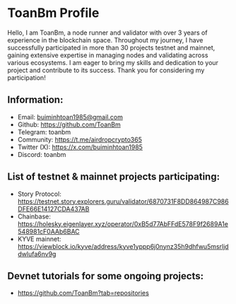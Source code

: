 # ToanBm Profile
Hello, I am ToanBm, a node runner and validator with over 3 years of experience in the blockchain space. Throughout my journey, I have successfully participated in more than 30 projects testnet and mainnet, gaining extensive expertise in managing nodes and validating across various ecosystems. I am eager to bring my skills and dedication to your project and contribute to its success. Thank you for considering my participation!

## Information:
- Email: buiminhtoan1985@gmail.com
- Github: https://github.com/ToanBm 
- Telegram: toanbm
- Community: https://t.me/airdropcrypto365
- Twitter (X): https://x.com/buiminhtoan1985
- Discord: toanbm

## List of testnet & mainnet projects participating:
- Story Protocol: https://testnet.story.explorers.guru/validator/6870731F8DD864987C986DFE66E14127CDA437AB
- Chainbase: https://holesky.eigenlayer.xyz/operator/0xB5d77AbFFdE578F9f2689A1e548981cF0AAb6BAC
- KYVE mainnet: https://viewblock.io/kyve/address/kyve1yppp6j0nynz35h9dhfwu5msrljddwlufa6nv9g
## Devnet tutorials for some ongoing projects:
- https://github.com/ToanBm?tab=repositories


